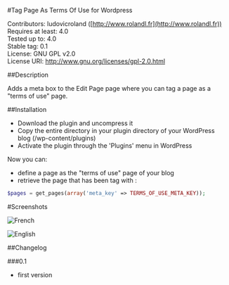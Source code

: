 #Tag Page As Terms Of Use for Wordpress

Contributors: ludovicroland ([http://www.rolandl.fr](http://www.rolandl.fr))<br/>
Requires at least: 4.0<br/>
Tested up to: 4.0<br/>
Stable tag: 0.1<br/>
License: GNU GPL v2.0<br/>
License URI: http://www.gnu.org/licenses/gpl-2.0.html

##Description

Adds a meta box to the Edit Page page where you can tag a page as a "terms of use" page.

##Installation

* Download the plugin and uncompress it
* Copy the entire directory in your plugin directory of your WordPress blog (/wp-content/plugins)
* Activate the plugin through the 'Plugins' menu in WordPress

Now you can:

* define a page as the "terms of use" page of your blog
* retrieve the page that has been tag with :

```php
$pages = get_pages(array('meta_key' => TERMS_OF_USE_META_KEY));
```

#Screenshots

![French](https://raw.github.com/ludovicroland/tagPageAsTermsOfUse-wordpress/master/screenshot-1.jpg)

![English](https://raw.github.com/ludovicroland/tagPageAsTermsOfUse-wordpress/master/screenshot-2.jpg)

##Changelog

###0.1
* first version

